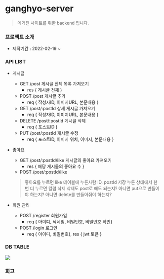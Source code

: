 # ganghyo-server
> 메거진 사이트를 위한 backend 입니다.
### 프로젝트 소개
+ 제작기간 : 2022-02-19 ~
### API LIST
+ 게시글
    + GET /post  게시글 전체 목록 가져오기
        + res { 게시글 전체 } 
    + POST /post 게시글 추가
        + req { 작성자ID, 이미지URL, 본문내용 }
    + GET /post/:postId 상세 게시글 가져오기 
        + req { 작성자ID, 이미지URL, 본문내용 }
    + DELETE /post/:postId 게시글 삭제
        + req { 포스트ID  }
    + PUT /post/:postId 게시글 수정
        + req { 포스트ID, 이미지 위치, 이미지, 본문내용 }
        
+ 좋아요
    + GET /post/:postId/like 게시글의 좋아요 가져오기
        + res { 해당 게시물의 좋아요 수 }
    + POST /post/:postId/like 
    > 좋아요를 누르면 like 테이블에 누른사람 ID, postId 저장 누른 상태에서 한번 더 누르면 컬럼 삭제 
    > 삭제도 post로 해도 되는지? 아니면 put으로 만들어야 하는지? 아니면 delete를 만들어줘야 하는지?
+ 회원 관리
    +  POST /register 회원가입
        + req { 아이디, 닉네임, 비밀번호, 비밀번호 확인}
    +  POST /login    로그인
        + req { 아이디, 비밀번호}, res { jwt 토큰 } 
### DB TABLE

<img src="https://teamsparta.notion.site/image/https%3A%2F%2Fs3-us-west-2.amazonaws.com%2Fsecure.notion-static.com%2F13767840-947e-4bf8-9902-8b3df273a1b2%2FUntitled.png?table=block&id=bc72d738-f4e3-4693-8683-a0d80d15342a&spaceId=83c75a39-3aba-4ba4-a792-7aefe4b07895&width=2000&userId=&cache=v2">

### 회고
